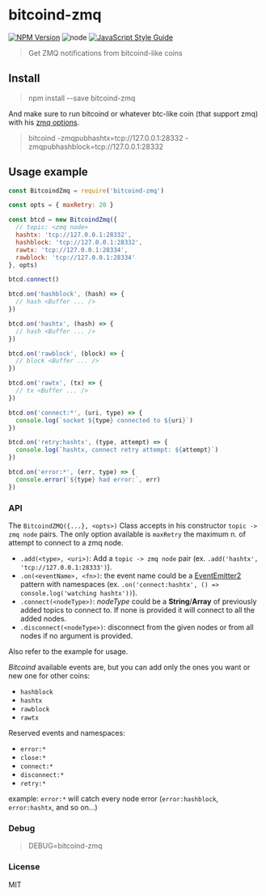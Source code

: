 # bitcoind-zmq

[![NPM Version](https://img.shields.io/npm/v/bitcoind-zmq.svg)](https://www.npmjs.com/package/bitcoind-zmq)
![node](https://img.shields.io/node/v/bitcoind-zmq.svg)
[![JavaScript Style Guide](https://img.shields.io/badge/code_style-standard-brightgreen.svg)](https://standardjs.com)

> Get ZMQ notifications from bitcoind-like coins

## Install

> npm install --save bitcoind-zmq

And make sure to run bitcoind or whatever btc-like coin (that support zmq) with his [zmq options](https://github.com/bitcoin/bitcoin/blob/master/doc/zmq.md).

> bitcoind -zmqpubhashtx=tcp://127.0.0.1:28332 -zmqpubhashblock=tcp://127.0.0.1:28332

## Usage example

```javascript
const BitcoindZmq = require('bitcoind-zmq')

const opts = { maxRetry: 20 }

const btcd = new BitcoindZmq({
  // topic: <zmq node>
  hashtx: 'tcp://127.0.0.1:28332',
  hashblock: 'tcp://127.0.0.1:28332',
  rawtx: 'tcp://127.0.0.1:28334',
  rawblock: 'tcp://127.0.0.1:28334'
}, opts)

btcd.connect()

btcd.on('hashblock', (hash) => {
  // hash <Buffer ... />
})

btcd.on('hashtx', (hash) => {
  // hash <Buffer ... />
})

btcd.on('rawblock', (block) => {
  // block <Buffer ... />
})

btcd.on('rawtx', (tx) => {
  // tx <Buffer ... />
})

btcd.on('connect:*', (uri, type) => {
  console.log(`socket ${type} connected to ${uri}`)
})

btcd.on('retry:hashtx', (type, attempt) => {
  console.log(`hashtx, connect retry attempt: ${attempt}`)
})

btcd.on('error:*', (err, type) => {
  console.error(`${type} had error:`, err)
})
```

### API

The `BitcoindZMQ({...}, <opts>)` Class accepts in his constructor `topic -> zmq node` pairs. The only option available is `maxRetry` the maximum n. of attempt to connect to a zmq node.

- `.add(<type>, <uri>)`: Add a `topic -> zmq node` pair (ex. `.add('hashtx', 'tcp://127.0.0.1:28333')`).
- `.on(<eventName>, <fn>)`: the event name could be a [EventEmitter2](https://github.com/EventEmitter2/EventEmitter2) pattern with namespaces (ex. `.on('connect:hashtx', () => console.log('watching hashtx'))`).
- `.connect(<nodeType>)`: *nodeType* could be a **String**/**Array** of previously added topics to connect to. If none is provided it will connect to all the added nodes.
- `.disconnect(<nodeType>)`: disconnect from the given nodes or from all nodes if no argument is provided.

Also refer to the example for usage.

*Bitcoind* available events are, but you can add only the ones you want or new one for other coins:

- `hashblock`
- `hashtx`
- `rawblock`
- `rawtx`

Reserved events and namespaces:

- `error:*`
- `close:*`
- `connect:*`
- `disconnect:*`
- `retry:*`

example: `error:*` will catch every node error (`error:hashblock`, `error:hashtx`, and so on...)

### Debug

> DEBUG=bitcoind-zmq

### License

MIT
